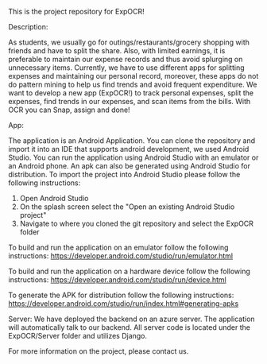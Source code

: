This is the project repository for ExpOCR!

Description:

As students, we usually go for outings/restaurants/grocery shopping with friends and have to split the share. Also, with limited earnings, it is preferable to maintain our expense records and thus avoid splurging on unnecessary items. Currently, we have to use different apps for splitting expenses and maintaining our personal record, moreover, these apps do not do pattern mining to help us find trends and avoid frequent expenditure. We want to develop a new app (ExpOCR!) to track personal expenses, split the expenses, find trends in our expenses, and scan items from the bills. With OCR you can Snap, assign and done!

App:

The application is an Android Application. You can clone the repository and import it into an IDE that supports android development, we used Android Studio. You can run the application using Android Studio with an emulator or an Android phone. An apk can also be generated using Android Studio for distribution.
To import the project into Android Studio please follow the following instructions:
 1. Open Android Studio
 2. On the splash screen select the "Open an existing Android Studio project"
 3. Navigate to where you cloned the git repository and select the ExpOCR folder

To build and run the application on an emulator follow the following instructions:
 https://developer.android.com/studio/run/emulator.html

To build and run the application on a hardware device follow the following instructions:
 https://developer.android.com/studio/run/device.html
 
To generate the APK for distribution follow the following instructions:
 https://developer.android.com/studio/run/index.html#generating-apks
 
Server:
We have deployed the backend on an azure server. The application will automatically talk to our backend. All server code is located under the ExpOCR/Server folder and utilizes Django.
 
For more information on the project, please contact us.

